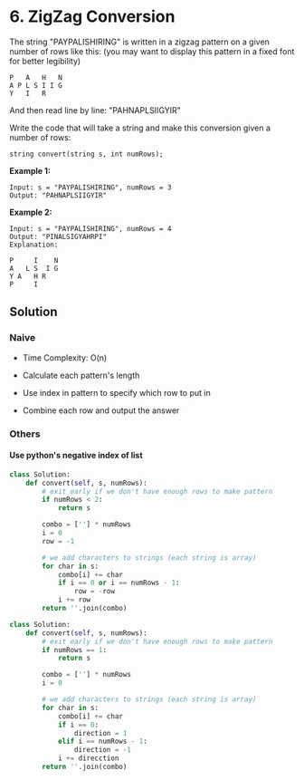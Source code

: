 # 6. ZigZag Conversion

The string "PAYPALISHIRING" is written in a zigzag pattern on a given number of rows like this: (you may want to display this pattern in a fixed font for better legibility)

```
P   A   H   N
A P L S I I G
Y   I   R
```

And then read line by line: "PAHNAPLSIIGYIR"

Write the code that will take a string and make this conversion given a number of rows:

```
string convert(string s, int numRows);
```

**Example 1:**

```
Input: s = "PAYPALISHIRING", numRows = 3
Output: "PAHNAPLSIIGYIR"
```

**Example 2:**

```
Input: s = "PAYPALISHIRING", numRows = 4
Output: "PINALSIGYAHRPI"
Explanation:

P     I    N
A   L S  I G
Y A   H R
P     I
```

## Solution

### Naive

* Time Complexity: O(n)

* Calculate each pattern's length
* Use index in pattern to specify which row to put in
* Combine each row and output the answer

### Others

#### Use python's negative index of list

```python
class Solution:
    def convert(self, s, numRows):
        # exit early if we don't have enough rows to make pattern
        if numRows < 2:
            return s

        combo = [''] * numRows
        i = 0
        row = -1

        # we add characters to strings (each string is array)
        for char in s:
            combo[i] += char
            if i == 0 or i == numRows - 1:
                row = -row
            i += row
        return ''.join(combo)
```

```python
class Solution:
    def convert(self, s, numRows):
        # exit early if we don't have enough rows to make pattern
        if numRows == 1:
            return s

        combo = [''] * numRows
        i = 0

        # we add characters to strings (each string is array)
        for char in s:
            combo[i] += char
            if i == 0:
                direction = 1
            elif i == numRows - 1:
                direction = -1
            i += direcction
        return ''.join(combo)
```